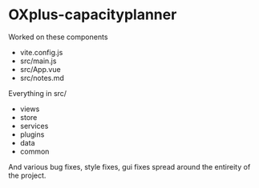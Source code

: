 # OXplus-capacityplanner

Worked on these components
- vite.config.js
- src/main.js
- src/App.vue
- src/notes.md

Everything in src/
- views
- store
- services
- plugins
- data
- common

And various bug fixes, style fixes, gui fixes spread around the entireity of the project.
